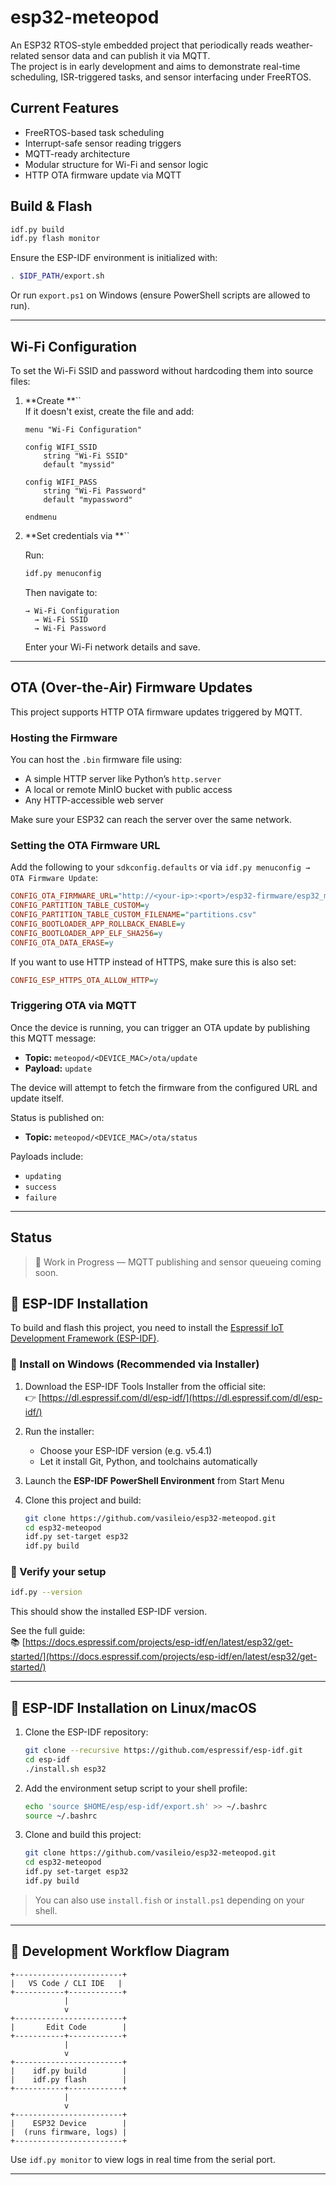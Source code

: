 # esp32-meteopod

An ESP32 RTOS-style embedded project that periodically reads weather-related sensor data and can publish it via MQTT.\
The project is in early development and aims to demonstrate real-time scheduling, ISR-triggered tasks, and sensor interfacing under FreeRTOS.

## Current Features

- FreeRTOS-based task scheduling
- Interrupt-safe sensor reading triggers
- MQTT-ready architecture
- Modular structure for Wi-Fi and sensor logic
- HTTP OTA firmware update via MQTT

## Build & Flash

```bash
idf.py build
idf.py flash monitor
```

Ensure the ESP-IDF environment is initialized with:

```bash
. $IDF_PATH/export.sh
```

Or run `export.ps1` on Windows (ensure PowerShell scripts are allowed to run).

---

## Wi-Fi Configuration

To set the Wi-Fi SSID and password without hardcoding them into source files:

1. **Create **``\
   If it doesn't exist, create the file and add:

   ```kconfig
   menu "Wi-Fi Configuration"

   config WIFI_SSID
       string "Wi-Fi SSID"
       default "myssid"

   config WIFI_PASS
       string "Wi-Fi Password"
       default "mypassword"

   endmenu
   ```

2. **Set credentials via **``

   Run:

   ```bash
   idf.py menuconfig
   ```

   Then navigate to:

   ```
   → Wi-Fi Configuration
     → Wi-Fi SSID
     → Wi-Fi Password
   ```

   Enter your Wi-Fi network details and save.

---

## OTA (Over-the-Air) Firmware Updates

This project supports HTTP OTA firmware updates triggered by MQTT.

### Hosting the Firmware

You can host the `.bin` firmware file using:

- A simple HTTP server like Python’s `http.server`
- A local or remote MinIO bucket with public access
- Any HTTP-accessible web server

Make sure your ESP32 can reach the server over the same network.

### Setting the OTA Firmware URL

Add the following to your `sdkconfig.defaults` or via `idf.py menuconfig → OTA Firmware Update`:

```ini
CONFIG_OTA_FIRMWARE_URL="http://<your-ip>:<port>/esp32-firmware/esp32_meteopod.bin"
CONFIG_PARTITION_TABLE_CUSTOM=y
CONFIG_PARTITION_TABLE_CUSTOM_FILENAME="partitions.csv"
CONFIG_BOOTLOADER_APP_ROLLBACK_ENABLE=y
CONFIG_BOOTLOADER_APP_ELF_SHA256=y
CONFIG_OTA_DATA_ERASE=y
```

If you want to use HTTP instead of HTTPS, make sure this is also set:

```ini
CONFIG_ESP_HTTPS_OTA_ALLOW_HTTP=y
```

### Triggering OTA via MQTT

Once the device is running, you can trigger an OTA update by publishing this MQTT message:

- **Topic:** `meteopod/<DEVICE_MAC>/ota/update`
- **Payload:** `update`

The device will attempt to fetch the firmware from the configured URL and update itself.

Status is published on:

- **Topic:** `meteopod/<DEVICE_MAC>/ota/status`

Payloads include:

- `updating`
- `success`
- `failure`

---

## Status

> 🧪 Work in Progress — MQTT publishing and sensor queueing coming soon.

## 🧰 ESP-IDF Installation

To build and flash this project, you need to install the [Espressif IoT Development Framework (ESP-IDF)](https://docs.espressif.com/projects/esp-idf/en/latest/esp32/get-started/).

### 🔧 Install on Windows (Recommended via Installer)

1. Download the ESP-IDF Tools Installer from the official site:\
   👉 [https://dl.espressif.com/dl/esp-idf/](https://dl.espressif.com/dl/esp-idf/)

2. Run the installer:

   - Choose your ESP-IDF version (e.g. v5.4.1)
   - Let it install Git, Python, and toolchains automatically

3. Launch the **ESP-IDF PowerShell Environment** from Start Menu

4. Clone this project and build:

   ```bash
   git clone https://github.com/vasileio/esp32-meteopod.git
   cd esp32-meteopod
   idf.py set-target esp32
   idf.py build
   ```

### 🧪 Verify your setup

```bash
idf.py --version
```

This should show the installed ESP-IDF version.

See the full guide:\
📚 [https://docs.espressif.com/projects/esp-idf/en/latest/esp32/get-started/](https://docs.espressif.com/projects/esp-idf/en/latest/esp32/get-started/)

---

## 🐧 ESP-IDF Installation on Linux/macOS

1. Clone the ESP-IDF repository:

   ```bash
   git clone --recursive https://github.com/espressif/esp-idf.git
   cd esp-idf
   ./install.sh esp32
   ```

2. Add the environment setup script to your shell profile:

   ```bash
   echo 'source $HOME/esp/esp-idf/export.sh' >> ~/.bashrc
   source ~/.bashrc
   ```

3. Clone and build this project:

   ```bash
   git clone https://github.com/vasileio/esp32-meteopod.git
   cd esp32-meteopod
   idf.py set-target esp32
   idf.py build
   ```

> You can also use `install.fish` or `install.ps1` depending on your shell.

---

## 🔁 Development Workflow Diagram

```text
+------------------------+
|   VS Code / CLI IDE   |
+-----------+------------+
            |
            v
+------------------------+
|       Edit Code        |
+-----------+------------+
            |
            v
+------------------------+
|    idf.py build        |
|    idf.py flash        |
+-----------+------------+
            |
            v
+------------------------+
|    ESP32 Device        |
|  (runs firmware, logs) |
+------------------------+
```

Use `idf.py monitor` to view logs in real time from the serial port.

---

